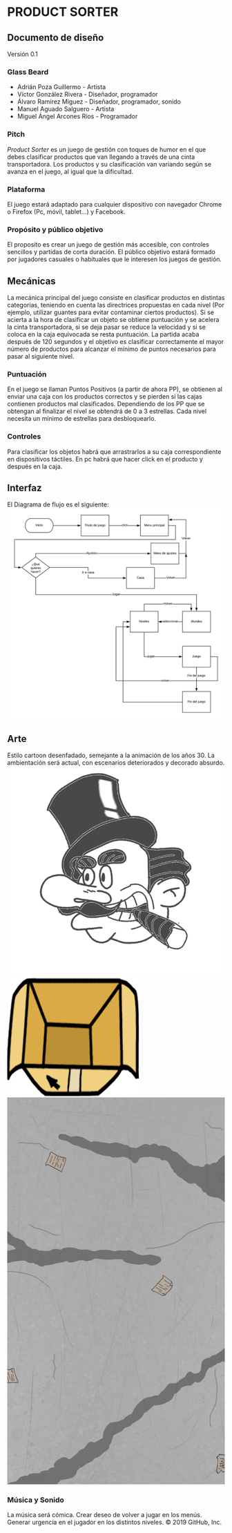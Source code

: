 # PRODUCT SORTER

## Documento de diseño
Versión 0.1

### Glass Beard

- Adrián Poza Guillermo - Artista 
- Víctor González Rivera - Diseñador, programador
- Álvaro Ramírez Miguez - Diseñador, programador, sonido
- Manuel Aguado Salguero - Artista
- Miguel Ángel Arcones Ríos - Programador 
### Pitch
_Product Sorter_ es un juego de gestión con toques de humor en el que debes clasificar productos que van llegando a través de una cinta transportadora. Los productos y su clasificación van variando según se avanza en el juego, al igual que la dificultad.  
### Plataforma
El juego estará adaptado para cualquier dispositivo con navegador Chrome o Firefox (Pc, móvil, tablet...) y Facebook.
### Propósito y público objetivo
El proposito es crear un juego de gestión más accesible, con controles sencillos y partidas de corta duración. 
El público objetivo estará formado por jugadores casuales o habituales que le interesen los juegos de gestión. 
## Mecánicas
La mecánica principal del juego consiste en clasificar productos en distintas categorias, teniendo en cuenta las directrices propuestas en cada nivel (Por ejemplo, utilizar guantes para evitar contaminar ciertos productos). 
Si se acierta a la hora de clasificar un objeto se obtiene puntuación y se acelera la cinta transportadora, si se deja pasar se reduce la velocidad y si se coloca en la caja equivocada se resta puntuación.
La partida acaba después de 120 segundos y el objetivo es clasificar correctamente el mayor número de productos para alcanzar el mínimo de puntos necesarios para pasar al siguiente nivel.
### Puntuación
En el juego se llaman Puntos Positivos (a partir de ahora PP), se obtienen al enviar una caja con los productos correctos y se pierden si las cajas contienen productos mal clasificados. Dependiendo de los PP que se obtengan al finalizar el nivel se obtendrá de 0 a 3 estrellas. Cada nivel necesita un mínimo de estrellas para desbloquearlo.
### Controles
Para clasificar los objetos habrá que arrastrarlos a su caja correspondiente en dispositivos táctiles.
En pc habrá que hacer click en el producto y después en la caja.
## Interfaz
El Diagrama de flujo es el siguiente:
![Error al cargar la imagen](https://github.com/GlassBeardTeam/GoodProductSorter/blob/master/GDD%20Images/FlowChartProductSorter.png)
## Arte
Estilo cartoon desenfadado, semejante a la animación de los años 30. La ambientación será actual, con escenarios deteriorados y decorado absurdo.
![Error al cargar la imagen](https://github.com/GlassBeardTeam/GoodProductSorter/blob/master/GDD%20Images/boss.png)
![Error al cargar la imagen](https://github.com/GlassBeardTeam/GoodProductSorter/blob/master/GDD%20Images/BocetoCaja1.png)
![Error al cargar la imagen](https://github.com/GlassBeardTeam/GoodProductSorter/blob/master/GDD%20Images/SueloFabricaBoceto.png)
### Música y Sonido
La música será cómica.
Crear deseo de volver a jugar en los menús.
Generar urgencia en el jugador en los distintos niveles.
© 2019 GitHub, Inc.
